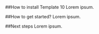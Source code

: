 ##How to install Template 10
Lorem ipsum.

##How to get started?
Lorem ipsum.

##Next steps
Lorem ipsum.